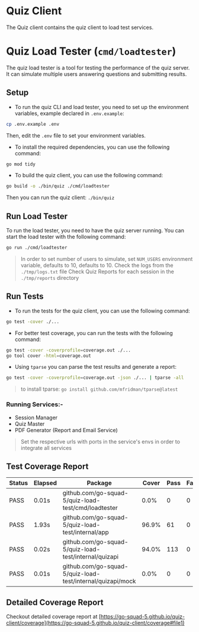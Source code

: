 # Quiz Client

The Quiz client contains the quiz client to load test services.

# Quiz Load Tester (`cmd/loadtester`)
The quiz load tester is a tool for testing the performance of the quiz server. It can simulate multiple users answering questions and submitting results.

## Setup
- To run the quiz CLI and load tester, you need to set up the environment variables, example declared in `.env.example`:
```bash
cp .env.example .env
```
Then, edit the `.env` file to set your environment variables.

- To install the required dependencies, you can use the following command:
```bash
go mod tidy
```

- To build the quiz client, you can use the following command:
```bash
go build -o ./bin/quiz ./cmd/loadtester
```
Then you can run the quiz client: `./bin/quiz`

## Run Load Tester
To run the load tester, you need to have the quiz server running. You can start the load tester with the following command:

```bash
go run ./cmd/loadtester
```

> In order to set number of users to simulate, set `NUM_USERS` environment variable, defaults to 10, defaults to 10.
> Check the logs from the `./tmp/logs.txt` file
> Check Quiz Reports for each session in the `./tmp/reports` directory

## Run Tests

- To run the tests for the quiz client, you can use the following command:

```bash
go test -cover ./...
```

- For better test coverage, you can run the tests with the following command:

```bash
go test -cover -coverprofile=coverage.out ./...
go tool cover -html=coverage.out
```

- Using `tparse` you can parse the test results and generate a report:

```bash
go test -cover -coverprofile=coverage.out -json ./... | tparse -all
```
> to install tparse: `go install github.com/mfridman/tparse@latest`

### Running Services:-
- Session Manager
- Quiz Master
- PDF Generator (Report and Email Service)
> Set the respective urls with ports in the service's envs in order to integrate all services


## Test Coverage Report

| Status | Elapsed | Package                                                | Cover | Pass | Fail | Skip |
|--------|---------|--------------------------------------------------------|-------|------|------|------|
| PASS | 0.01s  | github.com/go-squad-5/quiz-load-test/cmd/loadtester     | 0.0%  | 0    | 0    | 0    |
| PASS | 1.93s  | github.com/go-squad-5/quiz-load-test/internal/app       | 96.9% | 61   | 0    | 0    |
| PASS | 0.02s  | github.com/go-squad-5/quiz-load-test/internal/quizapi   | 94.0% | 113  | 0    | 0    |
| PASS | 0.01s  | github.com/go-squad-5/quiz-load-test/internal/quizapi/mock | 0.0%  | 0    | 0    | 0    |


## Detailed Coverage Report 

Checkout detailed coverage report at [https://go-squad-5.github.io/quiz-client/coverage](https://go-squad-5.github.io/quiz-client/coverage#file1)
